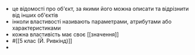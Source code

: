 - це відомості про об'єкт, за якими його можна описати та відрізнити від інших об'єктів
- інколи властивості називають параметрами, атрибутами або характеристиками
- кожна властивість має своє [[значення]]
- #[[5  клас (Й. Ривкінд)]]
-